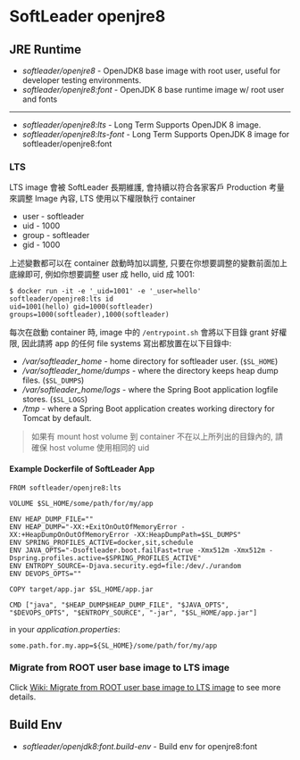 # SoftLeader openjre8

## JRE Runtime

- *softleader/openjre8* - OpenJDK8 base image with root user, useful for developer testing environments.
- *softleader/openjre8:font* - OpenJDK 8 base runtime image w/ root user and fonts

---

- *softleader/openjre8:lts* - Long Term Supports OpenJDK 8 image.
- *softleader/openjre8:lts-font* - Long Term Supports OpenJDK 8 image for softleader/openjre8:font 

### LTS

LTS image 會被 SoftLeader 長期維護, 會持續以符合各家客戶 Production 考量來調整 Image 內容, LTS 使用以下權限執行 container

- user - softleader
- uid - 1000
- group - softleader
- gid - 1000

上述變數都可以在 container 啟動時加以調整, 只要在你想要調整的變數前面加上底線即可, 例如你想要調整 user 成 hello, uid 成 1001:

```
$ docker run -it -e '_uid=1001' -e '_user=hello' softleader/openjre8:lts id
uid=1001(hello) gid=1000(softleader) groups=1000(softleader),1000(softleader)
```

每次在啟動 container 時, image 中的 `/entrypoint.sh` 會將以下目錄 grant 好權限, 因此請將 app 的任何 file systems 寫出都放置在以下目錄中:

- */var/softleader_home* - home directory for softleader user. (`$SL_HOME`)
- */var/softleader_home/dumps* - where the directory keeps heap dump files. (`$SL_DUMPS`)
- */var/softleader_home/logs* - where the Spring Boot application logfile stores. (`$SL_LOGS`)
- */tmp* - where a Spring Boot application creates working directory for Tomcat by default.

> 如果有 mount host volume 到 container 不在以上所列出的目錄內的, 請確保 host volume 使用相同的 uid

#### Example Dockerfile of SoftLeader App

```
FROM softleader/openjre8:lts

VOLUME $SL_HOME/some/path/for/my/app

ENV HEAP_DUMP_FILE=""
ENV HEAP_DUMP="-XX:+ExitOnOutOfMemoryError -XX:+HeapDumpOnOutOfMemoryError -XX:HeapDumpPath=$SL_DUMPS"
ENV SPRING_PROFILES_ACTIVE=docker,sit,schedule
ENV JAVA_OPTS="-Dsoftleader.boot.failFast=true -Xmx512m -Xmx512m -Dspring.profiles.active=$SPRING_PROFILES_ACTIVE"
ENV ENTROPY_SOURCE=-Djava.security.egd=file:/dev/./urandom
ENV DEVOPS_OPTS=""

COPY target/app.jar $SL_HOME/app.jar

CMD ["java", "$HEAP_DUMP$HEAP_DUMP_FILE", "$JAVA_OPTS", "$DEVOPS_OPTS", "$ENTROPY_SOURCE", "-jar", "$SL_HOME/app.jar"]
```

in your *application.properties*:

```properties
some.path.for.my.app=${SL_HOME}/some/path/for/my/app
```

### Migrate from ROOT user base image to LTS image

Click [Wiki: Migrate from ROOT user base image to LTS image](https://github.com/softleader/softleader-microservice-wiki/wiki/Migrate-from-ROOT-user-base-image-to-LTS-image) to see more details.

## Build Env 

- *softleader/openjdk8:font.build-env* - Build env for openjre8:font 
